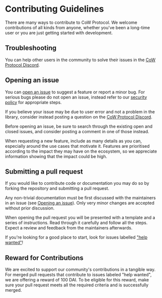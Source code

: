 # Contributing Guidelines

There are many ways to contribute to CoW Protocol. We welcome contributions of all kinds from anyone, whether you've been a long-time user or you are just getting started with development.

## Troubleshooting

You can help other users in the community to solve their issues in the [CoW Protocol Discord].

[CoW Protocol Discord]: https://discord.gg/cowprotocol
[CoW Protocol Forums]: https://forum.cow.fi

## Opening an issue

You can [open an issue] to suggest a feature or report a minor bug. For serious bugs please do not open an issue, instead refer to our [security policy] for appropriate steps.

If you believe your issue may be due to user error and not a problem in the library, consider instead posting a question on the [CoW Protocol Discord].

Before opening an issue, be sure to search through the existing open and closed issues, and consider posting a comment in one of those instead.

When requesting a new feature, include as many details as you can, especially around the use cases that motivate it. 
Features are prioritised according to the impact they may have on the ecosystem, so we appreciate information showing that the impact could be high.

[security policy]: https://github.com/cowprotocol/services/security
[open an issue]: https://github.com/cowprotocol/services/issues/new/choose

## Submitting a pull request

If you would like to contribute code or documentation you may do so by forking the repository and submitting a pull request.

Any non-trivial documentation must be first discussed with the maintainers in an issue (see [Opening an issue](#opening-an-issue)). Only very minor changes are accepted without prior discussion.

When opening the pull request you will be presented with a template and a series of instructions. Read through it carefully and follow all the steps. 
Expect a review and feedback from the maintainers afterwards.

If you're looking for a good place to start, look for issues labelled ["help wanted"](./labels/help%20wanted)!

## Reward for Contributions
We are excited to support our community's contributions in a tangible way. 
For merged pull requests that contribute to issues labeled "help wanted", we are offering a reward of 100 DAI.
To be eligible for this reward, make sure your pull request meets all the required criteria and is successfully merged. 
